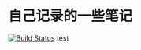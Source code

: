 # 自己记录的一些笔记
[![Build Status](https://travis-ci.org/Brian-It/notebook.svg?branch=master)](https://travis-ci.org/Brian-It/notebook)
test
